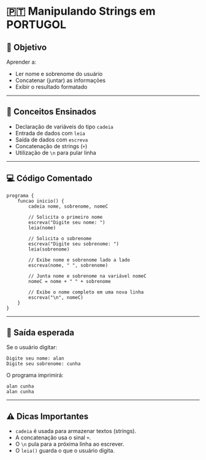
# 🇵🇹 Manipulando Strings em PORTUGOL

## 🎯 Objetivo
Aprender a:
- Ler nome e sobrenome do usuário
- Concatenar (juntar) as informações
- Exibir o resultado formatado

---

## 🧠 Conceitos Ensinados
- Declaração de variáveis do tipo `cadeia`
- Entrada de dados com `leia`
- Saída de dados com `escreva`
- Concatenação de strings (`+`)
- Utilização de `\n` para pular linha

---

## 💻 Código Comentado

```portugol
programa {
    funcao inicio() {
        cadeia nome, sobrenome, nomeC

        // Solicita o primeiro nome
        escreva("Digite seu nome: ")
        leia(nome)

        // Solicita o sobrenome
        escreva("Digite seu sobrenome: ")
        leia(sobrenome)

        // Exibe nome e sobrenome lado a lado
        escreva(nome, " ", sobrenome)

        // Junta nome e sobrenome na variável nomeC
        nomeC = nome + " " + sobrenome

        // Exibe o nome completo em uma nova linha
        escreva("\n", nomeC)
    }
}
```

---

## 🧪 Saída esperada

Se o usuário digitar:

```
Digite seu nome: alan
Digite seu sobrenome: cunha
```

O programa imprimirá:

```
alan cunha
alan cunha
```

---

## ⚠️ Dicas Importantes

- `cadeia` é usada para armazenar textos (strings).
- A concatenação usa o sinal `+`.
- O `\n` pula para a próxima linha ao escrever.
- O `leia()` guarda o que o usuário digita.
